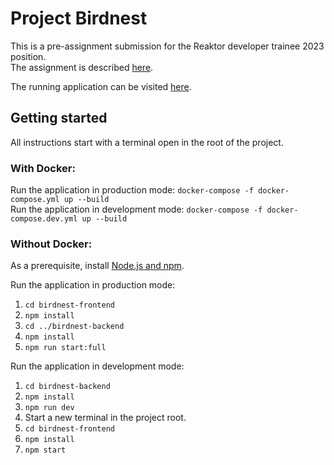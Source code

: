 # Project Birdnest

This is a pre-assignment submission for the Reaktor developer trainee 2023 position.  
The assignment is described [here](http://assignments.reaktor.com/birdnest/).

The running application can be visited [here](https://misty-bird-6153.fly.dev/).

## Getting started
All instructions start with a terminal open in the root of the project.

### With Docker:

Run the application in production mode: `docker-compose -f docker-compose.yml up --build`  
Run the application in development mode: `docker-compose -f docker-compose.dev.yml up --build`

### Without Docker:

As a prerequisite, install [Node.js and npm](https://docs.npmjs.com/downloading-and-installing-node-js-and-npm).

Run the application in production mode:  
1. `cd birdnest-frontend`
1. `npm install`
1. `cd ../birdnest-backend`
1. `npm install`
1. `npm run start:full`

Run the application in development mode:  
1. `cd birdnest-backend`
1. `npm install`
1. `npm run dev`
1. Start a new terminal in the project root.
1. `cd birdnest-frontend`
1. `npm install`
1. `npm start`

